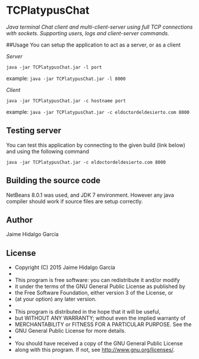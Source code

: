 # TCPlatypusChat
_Java terminal Chat client and multi-client-server using full TCP connections with sockets. Supporting users, logs and client-server commands._

##Usage
You can setup the application to act as a server, or as a client

_Server_

`java -jar TCPlatypusChat.jar -l port`

example: `java -jar TCPlatypusChat.jar -l 8000`

_Client_

`java -jar TCPlatypusChat.jar -c hostname port`

example: `java -jar TCPlatypusChat.jar -c eldoctordeldesierto.com 8000`

## Testing server
You can test this application by connecting to the given build (link below) and using the following command

`java -jar TCPlatypusChat.jar -c eldoctordeldesierto.com 8000`


## Building the source code
NetBeans 8.0.1 was used, and JDK 7 environment. However any java compiler should work if source files are setup correctly.


## Author
Jaime Hidalgo García

## License
 * Copyright (C) 2015 Jaime Hidalgo García
 *
 * This program is free software: you can redistribute it and/or modify
 * it under the terms of the GNU General Public License as published by
 * the Free Software Foundation, either version 3 of the License, or
 * (at your option) any later version.
 *
 * This program is distributed in the hope that it will be useful,
 * but WITHOUT ANY WARRANTY; without even the implied warranty of
 * MERCHANTABILITY or FITNESS FOR A PARTICULAR PURPOSE.  See the
 * GNU General Public License for more details.
 *
 * You should have received a copy of the GNU General Public License
 * along with this program.  If not, see <http://www.gnu.org/licenses/>.
